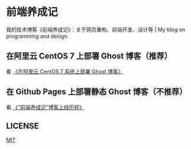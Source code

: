 # 前端养成记
我的技术博客《前端养成记》：关于网页重构、前端开发、设计等 | My blog on programming and design.

## 在阿里云 CentOS 7 上部署 Ghost 博客（推荐）

看 [《在阿里云 CentOS 7 系统上部署 Ghost 博客》](http://loyalsoldier.me/deploy-ghost-on-centos-7)

## 在 Github Pages 上部署静态 Ghost 博客（不推荐）

看 [《“前端养成记”博客上线历程》](http://loyalsoldier.me/my-frontend-cultivation-blog-launched)

## LICENSE
[MIT](https://github.com/Loyalsoldier/Loyalsoldier.github.io/blob/master/LICENSE)
